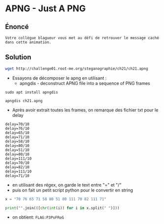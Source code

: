 
# APNG - Just A PNG


## Énoncé

```
Votre collègue blagueur vous met au défi de retrouver le message caché dans cette animation.
```
## Solution

```bash
wget http://challenge01.root-me.org/steganographie/ch21/ch21.apng
```

- Essayons de décomposer le apng en utilisant : 
	- apngdis - deconstruct APNG file into a sequence of PNG frames

```
sudo apt install apngdis

apngdis ch21.apng
```

- Après avoir extrait toutes les frames, on remarque des fichier txt pour le delay

```
delay=70/10
delay=76/10
delay=65/10
delay=71/10
delay=58/10
delay=80/10
delay=51/10
delay=80/10
delay=111/10
delay=70/10
delay=82/10
delay=111/10
delay=71/10
```
- en utilisant des régex, on garde le text entre "=" et "/"
- puis on fait un petit script python pour le convertir en string
```python
x = "70 76 65 71 58 80 51 80 111 70 82 111 71"

print("".join(([chr(int(i)) for i in x.split(" ")]))
```

 - on obtient:  `FLAG:P3PoFRoG`